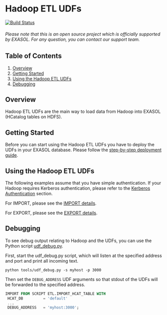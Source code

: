 # Hadoop ETL UDFs

[![Build Status](https://travis-ci.org/EXASOL/hadoop-etl-udfs.svg?branch=master)](https://travis-ci.org/EXASOL/hadoop-etl-udfs)


###### Please note that this is an open source project which is officially supported by EXASOL. For any question, you can contact our support team.

## Table of Contents
1. [Overview](#overview)
2. [Getting Started](#getting-started)
3. [Using the Hadoop ETL UDFs](#using-the-hadoop-etl-udfs)
4. [Debugging](#debugging)


## Overview
Hadoop ETL UDFs are the main way to load data from Hadoop into EXASOL (HCatalog tables on HDFS).


## Getting Started

Before you can start using the Hadoop ETL UDFs you have to deploy the UDFs in your EXASOL database.
Please follow the [step-by-step deployment guide](doc/deployment-guide.md).



## Using the Hadoop ETL UDFs

The following examples assume that you have simple authentication. If your Hadoop requires Kerberos authentication, please refer to the [Kerberos Authentication](doc/deployment-guide.md#5-kerberos-authentication) section.

For IMPORT, please see the [IMPORT details](doc/import.md).

For EXPORT, please see the [EXPORT details](doc/export.md).


## Debugging
To see debug output relating to Hadoop and the UDFs, you can use the Python script [udf_debug.py](tools/udf_debug.py).

First, start the udf_debug.py script, which will listen at the specified address and port and print all incoming text.
```
python tools/udf_debug.py -s myhost -p 3000
```
Then set the ```DEBUG_ADDRESS``` UDF arguments so that stdout of the UDFs will be forwarded to the specified address.
```sql
IMPORT FROM SCRIPT ETL.IMPORT_HCAT_TABLE WITH
 HCAT_DB         = 'default'
 ...
 DEBUG_ADDRESS   = 'myhost:3000';
```
